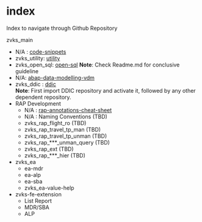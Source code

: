 # index
Index to navigate through Github Repository

zvks_main
- N/A : [code-snippets](https://github.com/zvikesh/code-snippets)
- zvks_utility: [utility](https://github.com/zvikesh/utility)
- zvks_open_sql: [open-sql](https://github.com/zvikesh/open-sql)
  **Note**: Check Readme.md for conclusive guideline
- N/A: [abap-data-modelling-vdm](https://github.com/zvikesh/abap-data-modelling-vdm)
- zvks_ddic : [ddic](https://github.com/zvikesh/ddic)</br>
  **Note**: First import DDIC repository and activate it, followed by any other dependent repository.
- RAP Development
  - N/A : [rap-annotations-cheat-sheet](https://github.com/zvikesh/rap-annotations-cheat-sheet)
  - N/A : Naming Conventions (TBD)
  - zvks_rap_flight_ro (TBD)
  - zvks_rap_travel_tp_man (TBD)
  - zvks_rap_travel_tp_unman (TBD)
  - zvks_rap_***_unman_query (TBD)
  - zvks_rap_ext (TBD)
  - zvks_rap_***_hier (TBD)
- zvks_ea
  - ea-mdr
  - ea-alp
  - ea-sba
  - zvks_ea-value-help
- zvks-fe-extension
  - List Report
  - MDR/SBA
  - ALP
